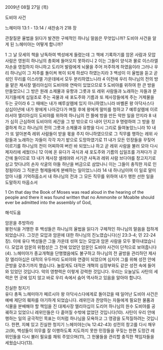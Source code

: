 2009년 08월 27일 (목)

도비야 사건



느헤미야 13:1 - 13:14 / 새찬송가 218 장


관찰질문
율법을 읽다가 발견한 구체적인 하나님 말씀은 무엇입니까?
도비야 사건을 알게 된 느헤미야는 어떻게 합니까?

1 그 날 모세의 책을 낭독하여 백성에게 들렸는데 그 책에 기록하기를 암몬 사람과 모압 사람은 영원히 하나님의 총회에 들어오지 못하리니 2 이는 그들이 양식과 물로 이스라엘 자손을 영접하지 아니하고 도리어 발람에게 뇌물을 주어 저주하게 하였음이라 그러나 우리 하나님이 그 저주를 돌이켜 복이 되게 하셨다 하였는지라 3 백성이 이 율법을 듣고 곧 섞인 무리를 이스라엘 가운데에서 모두 분리하였느니라 4 이전에 우리 하나님의 전의 방을 맡은 제사장 엘리아십이 도비야와 연락이 있었으므로 5 도비야를 위하여 한 큰 방을 만들었으니 그 방은 원래 소제물과 유향과 그릇과 또 레위 사람들과 노래하는 자들과 문지기들에게 십일조로 주는 곡물과 새 포도주와 기름과 또 제사장들에게 주는 거제물을 두는 곳이라 6 그 때에는 내가 예루살렘에 있지 아니하였느니라 바벨론 왕 아닥사스다 삼십이년에 내가 왕에게 나아갔다가 며칠 후에 왕에게 말미를 청하고 7 예루살렘에 이르러서야 엘리아십이 도비야를 위하여 하나님의 전 뜰에 방을 만든 악한 일을 안지라 8 내가 심히 근심하여 도비야의 세간을 그 방 밖으로 다 내어 던지고 9 명령하여 그 방을 정결하게 하고 하나님의 전의 그릇과 소제물과 유향을 다시 그리로 들여놓았느니라 10 내가 또 알아본즉 레위 사람들이 받을 몫을 주지 아니하였으므로 그 직무를 행하는 레위 사람들과 노래하는 자들이 각각 자기 밭으로 도망하였기로 11 내가 모든 민장들을 꾸짖어 이르기를 하나님의 전이 어찌하여 버린 바 되었느냐 하고 곧 레위 사람을 불러 모아 다시 제자리에 세웠더니 12 이에 온 유다가 곡식과 새 포도주와 기름의 십일조를 가져다가 곳간에 들이므로 13 내가 제사장 셀레먀와 서기관 사독과 레위 사람 브다야를 창고지기로 삼고 맛다냐의 손자 삭굴의 아들 하난을 버금으로 삼았나니 이는 그들이 충직한 자로 인정됨이라 그 직분은 형제들에게 분배하는 일이었느니라 14 내 하나님이여 이 일로 말미암아 나를 기억하옵소서 내 하나님의 전과 그 모든 직무를 위하여 내가 행한 선한 일을 도말하지 마옵소서  

1 On that day the Book of Moses was read aloud in the hearing of the people and there it was found written that no Ammonite or Moabite should ever be admitted into the assembly of God,

해석도움





암몬을 추방하라  
봉헌식을 거행한 후 백성들은 하나님의 율법을 읽다가 구체적인 하나님의 말씀을 접하게 되었습니다. 그것은 모압과 암몬에 대한 하나님의 진노였습니다(신 23:3-4; 민 22-24장). 이에 유다 백성들은 그들 가운데 섞여 있는 모압과 암몬 사람을 모두 쫓아내었습니다. 모압과 암몬의 위험성은 그 전에 있었던 암몬인 도비야 사건이 단적으로 보여줍니다(4). 느헤미야가 종교개혁을 단행했음에도 불구하고 하나님의 전 골방을 관리하던 제사장 엘리아십은 대적의 우두머리 도비야와 연결이 되었으며 심지어 그를 위해 성전 안에 큰방을 갖추기까지 했습니다. 놀랍게도 대적은 개혁의 심장부와도 같은 성전 속에 들어와 있었던 것입니다. 악의 영향력은 이렇게 강력한 것입니다. 우리는 오늘날도 사탄의 세력은 먼 곳에 있지 않고 바로 우리 속에서 숨어 역사하고 있음을 알아야 합니다.     

진실한 청지기  
유다 총독 느헤미야가 페르시아 왕 아닥사스다에게로 돌아갔을 때 일어난 도비야 사건은 예배 제단의 훼파를 야기하게 되었습니다. 레위인과 찬양하는 자들에게 필요한 물품과 식물을 분배해야 할 책임을 진 대제사장 엘리아십이 도리어 하나님의 원수 도비야를 공궤하고 있었으니 레위인들은 다 흩어질 수밖에 없었던 것입니다(10). 사탄이 우리 안에 행하는 일의 궁극적인 목표는 이처럼 하나님을 모욕하고 그 영광을 도적질하려는 것입니다. 한편, 지혜 있고 진실한 청지기 느헤미야는(눅 12:42-43) 성전의 창고를 다시 채우고(9), 백성들이 의무를 잘 이행하도록 지도하지 못한 민장들을 꾸짖는 한편 도망간 레위인들을 다시 불러 필요를 채워 주었으며(11), 그 헌물들을 관리할 충직한 책임자들을 세웠습니다(13).